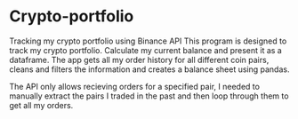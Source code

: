 # Crypto-portfolio
Tracking my crypto portfolio using Binance API
This program is designed to track my crypto portfolio.
Calculate my current balance and present it as a dataframe. 
The app gets all my order history for all different coin pairs, cleans and filters the information and creates a balance sheet using pandas.

The API only allows recieving orders for a specified pair, I needed to manually extract the pairs I traded in the past and then loop through them to get all my orders.
